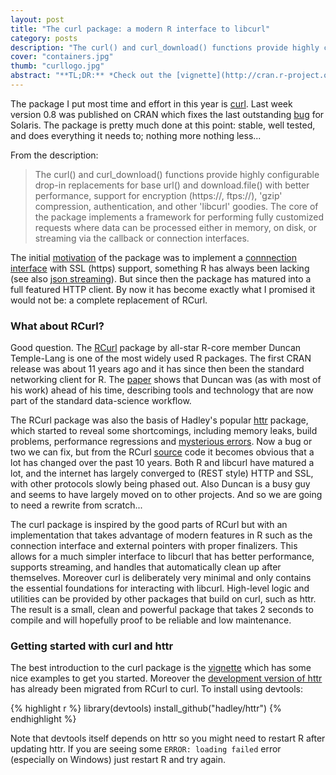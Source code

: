 ```yaml
---
layout: post
title: "The curl package: a modern R interface to libcurl"
category: posts
description: "The curl() and curl_download() functions provide highly configurable drop-in replacements for base url() and download.file() with better performance, support for encryption (https://, ftps://), 'gzip' compression, authentication, and other 'libcurl' goodies. The core of the package implements a framework for performing fully customized requests where data can be processed either in memory, on disk, or streaming via the callback or connection interfaces."
cover: "containers.jpg"
thumb: "curllogo.jpg"
abstract: "**TL;DR:** *Check out the [vignette](http://cran.r-project.org/web/packages/curl/vignettes/intro.html) or the [development version](https://github.com/hadley/httr#installation) of httr.*" 
---
```


The package I put most time and effort in this year is [curl](http://cran.r-project.org/web/packages/curl/vignettes/intro.html). Last week version 0.8 was published on CRAN which fixes the last outstanding [bug](https://github.com/jeroenooms/curl/commit/80e0f72d248a1a812af2fe0f5adec772c9e18c0a) for Solaris. The package is pretty much done at this point: stable, well tested, and does everything it needs to; nothing more nothing less... 

From the description:

> The curl() and curl_download() functions provide highly configurable drop-in replacements for base url() and download.file() with better performance, support for encryption (https://, ftps://), 'gzip' compression, authentication, and other 'libcurl' goodies. The core of the package implements a framework for performing fully customized requests where data can be processed either in memory, on disk, or streaming via the callback or connection interfaces.

The initial [motivation](https://www.opencpu.org/posts/curl-release-0-2/) of the package was to implement a [connnection interface](http://stackoverflow.com/questions/30445875/what-exactly-is-a-connection-in-r/30446224#30446224) with SSL (https) support, something R has always been lacking (see also [json streaming](https://www.opencpu.org/posts/jsonlite-streaming/)). But since then the package has matured into a full featured HTTP client. By now it has become exactly what I promised it would not be: a complete replacement of RCurl.

### What about RCurl?

Good question. The [RCurl](http://www.omegahat.org/RCurl/) package by all-star R-core member Duncan Temple-Lang is one of the most widely used R packages. The first CRAN release was about 11 years ago and it has since then been the standard networking client for R. The [paper](http://www.omegahat.org/RCurl/RCurlJSS.pdf) shows that Duncan was (as with most of his work) ahead of his time, describing tools and technology that are now part of the standard data-science workflow. 

The RCurl package was also the basis of Hadley's popular [httr](https://github.com/hadley/httr) package, which started to reveal some shortcomings, including memory leaks, build problems, performance regressions and [mysterious errors](http://recology.info/2014/12/multi-handle/). Now a bug or two we can fix, but from the RCurl [source](https://github.com/omegahat/RCurl/blob/master/src/curl.c) code it becomes obvious that a lot has changed over the past 10 years. Both R and libcurl have matured a lot, and the internet has largely converged to (REST style) HTTP and SSL, with other protocols slowly being phased out. Also Duncan is a busy guy and seems to have largely moved on to other projects. And so we are going to need a rewrite from scratch...

The curl package is inspired by the good parts of RCurl but with an implementation that takes advantage of modern features in R such as the connection interface and external pointers with proper finalizers. This allows for a much simpler interface to libcurl that has better performance, supports streaming, and handles that automatically clean up after themselves. Moreover curl is deliberately very minimal and only contains the essential foundations for interacting with libcurl. High-level logic and utilities can be provided by other packages that build on curl, such as httr. The result is a small, clean and powerful package that takes 2 seconds to compile and will hopefully proof to be reliable and low maintenance.

### Getting started with curl and httr

The best introduction to the curl package is the [vignette](http://cran.r-project.org/web/packages/curl/vignettes/intro.html) which has some nice examples to get you started. Moreover the [development version of httr](http://github.com/hadley/httr) has already been migrated from RCurl to curl. To install using devtools:

{% highlight r %}
library(devtools)
install_github("hadley/httr")
{% endhighlight %} 

Note that devtools itself depends on httr so you might need to restart R after updating httr. If you are seeing some `ERROR: loading failed` error (especially on Windows) just restart R and try again.
